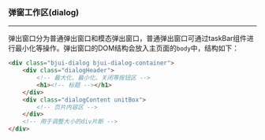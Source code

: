 ### 弹窗工作区(dialog)
***
弹出窗口分为普通弹出窗口和模态弹出窗口，普通弹出窗口可通过taskBar组件进行最小化等操作。弹出窗口的DOM结构会放入主页面的`body`中，结构如下：
```html
<div class="bjui-dialog bjui-dialog-container">
    <div class="dialogHeader">
        <!-- 最大化、最小化、关闭等按钮区 -->
        <h1><!-- 标题 --></h1>
    </div>
    <div class="dialogContent unitBox">
        <!-- 页片内容区 -->
    </div>
    <!-- 用于调整大小的div片断 -->
</div>
```